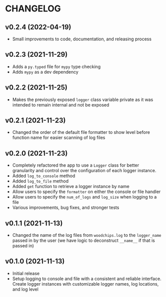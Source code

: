 # CHANGELOG

## v0.2.4 (2022-04-19)

- Small improvements to code, documentation, and releasing process

## v0.2.3 (2021-11-29)

- Adds a `py.typed` file for `mypy` type checking
- Adds `mypy` as a dev dependency

## v0.2.2 (2021-11-25)

- Makes the previously exposed `logger` class variable private as it was intended to remain internal and not be exposed

## v0.2.1 (2021-11-23)

- Changed the order of the default file formatter to show level before function name for easier scanning of log files

## v0.2.0 (2021-11-23)

- Completely refactored the app to use a `Logger` class for better granularity and control over the configuration of each logger instance.
- Added `log_to_console` method
- Added `log_to_file` method
- Added `get` function to retrieve a logger instance by name
- Allow users to specify the `formatter` on either the console or file handler
- Allow users to specify the `num_of_logs` and `log_size` when logging to a file
- Various improvements, bug fixes, and stronger tests

## v0.1.1 (2021-11-13)

- Changed the name of the log files from `woodchips.log` to the `logger_name` passed in by the user (we have logic to deconstruct `__name__` if that is passed in)

## v0.1.0 (2021-11-13)

- Initial release
- Setup logging to console and file with a consistent and reliable interface. Create logger instances with customizable logger names, log locations, and log level
